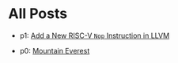# All Posts

- p1: [Add a New RISC-V `Nop` Instruction in LLVM](posts/p1/main.md)

- p0: [Mountain Everest](posts/p0/mountain_everest.md)
